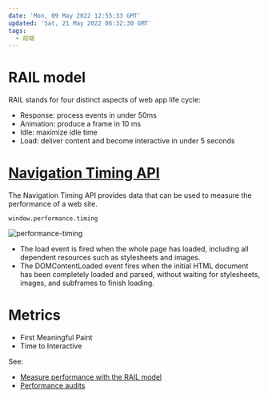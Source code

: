 ```yaml
---
date: 'Mon, 09 May 2022 12:55:33 GMT'
updated: 'Sat, 21 May 2022 06:32:30 GMT'
tags:
  - 前端
---
```


# RAIL model

RAIL stands for four distinct aspects of web app life cycle:

-   Response: process events in under 50ms
-   Animation: produce a frame in 10 ms
-   Idle: maximize idle time
-   Load: deliver content and become interactive in under 5 seconds

# [Navigation Timing API](https://developer.mozilla.org/en-US/docs/Web/API/Navigation_timing_API)

The Navigation Timing API provides data that can be used to measure the performance of a web site.

```
window.performance.timing
```

![performance-timing](./images/performance-timing.jpg)

-   The load event is fired when the whole page has loaded, including all dependent resources such as stylesheets and images.
-   The DOMContentLoaded event fires when the initial HTML document has been completely loaded and parsed, without waiting for stylesheets, images, and subframes to finish loading.

# Metrics

-   First Meaningful Paint
-   Time to Interactive

See:

-   [Measure performance with the RAIL model](https://web.dev/rail/)
-   [Performance audits](https://web.dev/lighthouse-performance/)
